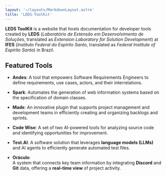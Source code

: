 ```yaml
---
layout: '~/layouts/MarkdownLayout.astro'
title: 'LEDS-ToolKit'
---
```


**LEDS ToolKit** is a website that hosts documentation for developer tools created by **LEDS** (*Laboratório de Extensão em Desenvolvimento de Soluções*, translated as *Extension Laboratory for Solution Development*) at **IFES** (*Instituto Federal do Espírito Santo*, translated as *Federal Institute of Espírito Santo*) in Brazil.

## Featured Tools
- **Andes**:
A tool that empowers Software Requirements Engineers to define requirements, use cases, actors, and their interrelations.

- **Spark**:
Automates the generation of web information systems based on the specification of domain classes.

- **Made**:
An innovative plugin that supports project management and development teams in efficiently creating and organizing backlogs and sprints.

- **Code Wise**:
A set of two AI-powered tools for analyzing source code and identifying opportunities for improvement.

- **Test.AI**:
A software solution that leverages **language models (LLMs)** and AI agents to efficiently generate automated test files.

- **Oráculo**:  
A system that connects key team information by integrating **Discord** and **Git** data, offering a **real-time view** of project activity.
